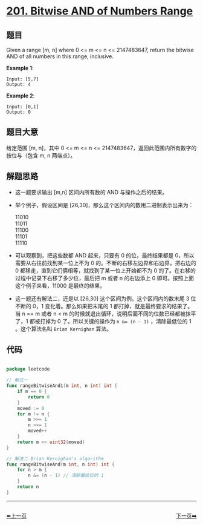 # [201. Bitwise AND of Numbers Range](https://leetcode.com/problems/bitwise-and-of-numbers-range/)


## 题目

Given a range [m, n] where 0 <= m <= n <= 2147483647, return the bitwise AND of all numbers in this range, inclusive.

**Example 1**:

    Input: [5,7]
    Output: 4

**Example 2**:

    Input: [0,1]
    Output: 0

## 题目大意

给定范围 [m, n]，其中 0 <= m <= n <= 2147483647，返回此范围内所有数字的按位与（包含 m, n 两端点）。


## 解题思路

- 这一题要求输出 [m,n] 区间内所有数的 AND 与操作之后的结果。
- 举个例子，假设区间是 [26,30]，那么这个区间内的数用二进制表示出来为：

    11010  
    11011  
    11100   
    11101   
    11110  

- 可以观察到，把这些数都 AND 起来，只要有 0 的位，最终结果都是 0，所以需要从右往前找到某一位上不为 0 的。不断的右移左边界和右边界，把右边的 0 都移走，直到它们俩相等，就找到了某一位上开始都不为 0 的了。在右移的过程中记录下右移了多少位，最后把 m 或者 n 的右边添上 0 即可。按照上面这个例子来看，11000 是最终的结果。
- 这一题还有解法二，还是以 [26,30] 这个区间为例。这个区间内的数末尾 3 位不断的 0，1 变化着。那么如果把末尾的 1 都打掉，就是最终要求的结果了。当 n == m 或者 n < m 的时候就退出循环，说明后面不同的位数已经都被抹平了，1 都被打掉为 0 了。所以关键的操作为 `n &= (n - 1)` ，清除最低位的 1 。这个算法名叫 `Brian Kernighan` 算法。


## 代码

```go

package leetcode

// 解法一
func rangeBitwiseAnd1(m int, n int) int {
	if m == 0 {
		return 0
	}
	moved := 0
	for m != n {
		m >>= 1
		n >>= 1
		moved++
	}
	return m << uint32(moved)
}

// 解法二 Brian Kernighan's algorithm
func rangeBitwiseAnd(m int, n int) int {
	for n > m {
		n &= (n - 1) // 清除最低位的 1
	}
	return n
}

```
----------------------------------------------
<div style="display: flex;justify-content: space-between;align-items: center;">
<p><a href="https://books.halfrost.com/leetcode/ChapterFour/0200.Number-of-Islands/">⬅️上一页</a></p>
<p><a href="https://books.halfrost.com/leetcode/ChapterFour/0202.Happy-Number/">下一页➡️</a></p>
</div>
